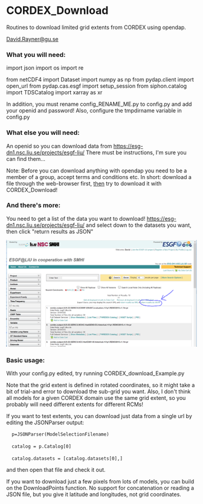 # CORDEX_Download
Routines to download limited grid extents from CORDEX using opendap.

David.Rayner@gu.se

### What you will need:

import json
import os
import re

from netCDF4 import Dataset
import numpy as np
from pydap.client import open_url
from pydap.cas.esgf import setup_session
from siphon.catalog import TDSCatalog
import xarray as xr

In addition, you must rename config_RENAME_ME.py to config.py and add your openid and password! Also, configure the tmpdirname variable in config.py

### What else you will need:

An openid so you can download data from https://esg-dn1.nsc.liu.se/projects/esgf-liu/ There must be instructions, I'm sure you can find them...

Note: Before you can download anything with opendap you need to be a member of a group, accept terms and conditions etc. In short: download a file through the web-browser first, <u>then</u> try to download it with CORDEX_Download!

### And there's more:

You need to get a list of the data you want to download! https://esg-dn1.nsc.liu.se/projects/esgf-liu/ and select down to the datasets you want, then click "return results as JSON"

![](GetJSON.PNG)



### Basic usage:

With your config.py edited, try running CORDEX_download_Example.py

Note that the grid extent is defined in rotated coordinates, so it might take a bit of trial-and error to download the sub-grid you want. Also, I don't think all models for a given CORDEX domain use the same grid extent, so you probably will need different extents for different RCMs!

If you want to test extents, you can download just data from a single url by editing the JSONParser output:

```
  p=JSONParser(ModelSelectionFilename)

  catalog = p.Catalog[0]

  catalog.datasets = [catalog.datasets[0],]
```

and then open that file and check it out.

If you want to download just a few pixels from lots of models, you can build on the DownloadPoints function. No support for concatenation or reading a JSON file, but you give it latitude and longitudes, not grid coordinates. 


